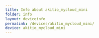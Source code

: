 ```yaml
---
title: Info about akitio_mycloud_mini
folder: info
layout: deviceinfo
permalink: /devices/akitio_mycloud_mini/
device: akitio_mycloud_mini
---
```

